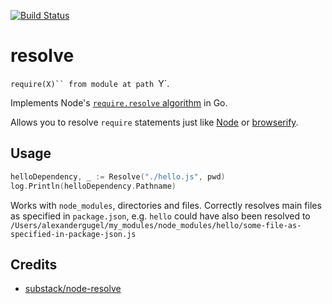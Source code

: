 [![Build Status](https://travis-ci.org/alexanderGugel/resolve.svg)](https://travis-ci.org/alexanderGugel/resolve)

resolve
=======

`require(X)`` from module at path `Y`.

Implements Node's [`require.resolve` algorithm](http://nodejs.org/docs/v0.4.8/api/all.html#all_Together...) in Go.

Allows you to resolve `require` statements just like [Node](https://nodejs.org/) or [browserify](https://github.com/substack/node-browserify).

Usage
-----

```go
helloDependency, _ := Resolve("./hello.js", pwd)
log.Println(helloDependency.Pathname)
```

Works with `node_modules`, directories and files. Correctly resolves main files as specified in `package.json`, e.g. `hello` could have also been resolved to `/Users/alexandergugel/my_modules/node_modules/hello/some-file-as-specified-in-package-json.js`

Credits
-------

* [substack/node-resolve](https://github.com/substack/node-resolve)
